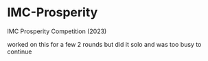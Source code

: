 # IMC-Prosperity
IMC Prosperity Competition (2023)

worked on this for a few 2 rounds but did it solo and was too busy to continue
